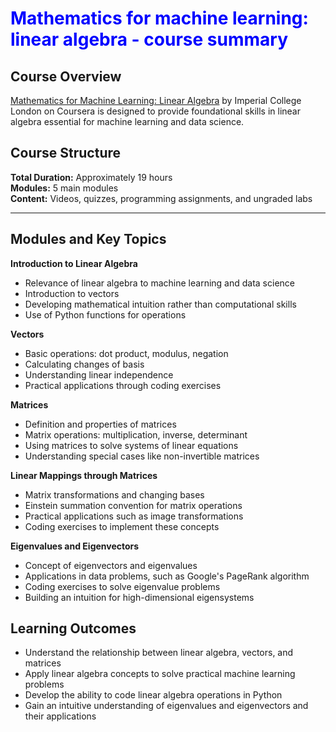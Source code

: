 # <span style=color:blue> Mathematics for machine learning: linear algebra - course summary </span>
## Course Overview

[Mathematics for Machine Learning: Linear Algebra](http://https://www.coursera.org/learn/linear-algebra-machine-learning "Mathematics for Machine Learning: Linear Algebra") by Imperial College London on Coursera is designed to provide foundational skills in linear algebra essential for machine learning and data science.

## Course Structure
**Total Duration:** Approximately 19 hours  
**Modules:** 5 main modules  
**Content:** Videos, quizzes, programming assignments, and ungraded labs  

___

## Modules and Key Topics
**Introduction to Linear Algebra**
- Relevance of linear algebra to machine learning and data science
- Introduction to vectors
- Developing mathematical intuition rather than computational skills
- Use of Python functions for operations

**Vectors**
- Basic operations: dot product, modulus, negation
- Calculating changes of basis
- Understanding linear independence
- Practical applications through coding exercises

**Matrices**
- Definition and properties of matrices
- Matrix operations: multiplication, inverse, determinant
- Using matrices to solve systems of linear equations
- Understanding special cases like non-invertible matrices

**Linear Mappings through Matrices**
- Matrix transformations and changing bases
- Einstein summation convention for matrix operations
- Practical applications such as image transformations
- Coding exercises to implement these concepts

**Eigenvalues and Eigenvectors**
- Concept of eigenvectors and eigenvalues
- Applications in data problems, such as Google's PageRank algorithm
- Coding exercises to solve eigenvalue problems
- Building an intuition for high-dimensional eigensystems


## Learning Outcomes
- Understand the relationship between linear algebra, vectors, and matrices
- Apply linear algebra concepts to solve practical machine learning problems
- Develop the ability to code linear algebra operations in Python
- Gain an intuitive understanding of eigenvalues and eigenvectors and their applications

